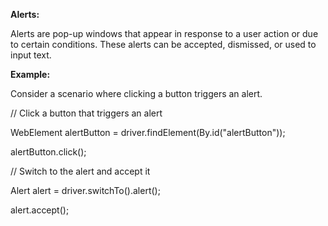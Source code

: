 ﻿**Alerts:**

Alerts are pop-up windows that appear in response to a user action or due to certain conditions. These alerts can be accepted, dismissed, or used to input text.

**Example:**

Consider a scenario where clicking a button triggers an alert.

// Click a button that triggers an alert

WebElement alertButton = driver.findElement(By.id("alertButton"));

alertButton.click();

// Switch to the alert and accept it

Alert alert = driver.switchTo().alert();

alert.accept();
